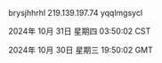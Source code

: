 brysjhhrhl 219.139.197.74 yqqlmgsycl

2024年 10月 31日 星期四 03:50:02 CST

2024年 10月 30日 星期三 19:50:02 GMT
